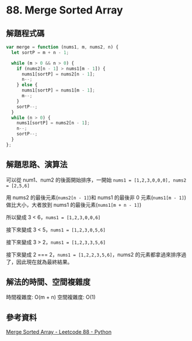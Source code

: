 # 88. Merge Sorted Array

## 解題程式碼

```javascript
var merge = function (nums1, m, nums2, n) {
  let sortP = m + n - 1;

  while (m > 0 && n > 0) {
    if (nums2[n - 1] > nums1[m - 1]) {
      nums1[sortP] = nums2[n - 1];
      n--;
    } else {
      nums1[sortP] = nums1[m - 1];
      m--;
    }
    sortP--;
  }
  while (n > 0) {
    nums1[sortP] = nums2[n - 1];
    n--;
    sortP--;
  }
};
```

## 解題思路、演算法

可以從 num1、num2 的後面開始排序，一開始 `nums1 = [1,2,3,0,0,0], nums2 = [2,5,6]`

用 nums2 的最後元素(`nums2[n - 1]`)和 nums1 的最後非 0 元素(`nums1[m - 1]`)做比大小，大者放到 nums1 的最後元素(`nums1[m + n - 1]`)

所以變成 3 < 6，`nums1 = [1,2,3,0,0,6]`

接下來變成 3 < 5，`nums1 = [1,2,3,0,5,6]`

接下來變成 3 > 2，`nums1 = [1,2,3,3,5,6]`

接下來變成 2 === 2，`nums1 = [1,2,2,3,5,6]`，nums2 的元素都拿過來排序過了，因此現在就為最終結果。

## 解法的時間、空間複雜度

時間複雜度: O(m + n)
空間複雜度: O(1)

## 參考資料

[Merge Sorted Array - Leetcode 88 - Python](https://youtu.be/P1Ic85RarKY)
